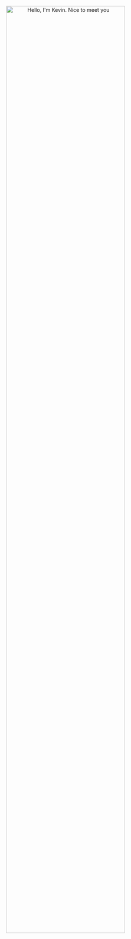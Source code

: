 <p align="center"><a href="https://anuraghazra.github.io"><img width="80%" alt="Hello, I'm Kevin. Nice to meet you" src="./assets/gh-readme-header.png" /></a></p>
